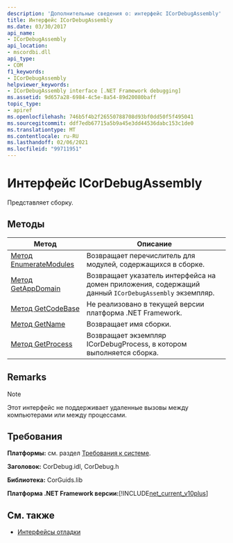```yaml
---
description: 'Дополнительные сведения о: интерфейс ICorDebugAssembly'
title: Интерфейс ICorDebugAssembly
ms.date: 03/30/2017
api_name:
- ICorDebugAssembly
api_location:
- mscordbi.dll
api_type:
- COM
f1_keywords:
- ICorDebugAssembly
helpviewer_keywords:
- ICorDebugAssembly interface [.NET Framework debugging]
ms.assetid: 9d657a28-6984-4c5e-8a54-89d20080baff
topic_type:
- apiref
ms.openlocfilehash: 746b5f4b2f26550788708d93bf0dd50f5f495041
ms.sourcegitcommit: ddf7edb67715a5b9a45e3dd44536dabc153c1de0
ms.translationtype: MT
ms.contentlocale: ru-RU
ms.lasthandoff: 02/06/2021
ms.locfileid: "99711951"
---
```

# <a name="icordebugassembly-interface"></a>Интерфейс ICorDebugAssembly

Представляет сборку.  
  
## <a name="methods"></a>Методы  
  
|Метод|Описание|  
|------------|-----------------|  
|[Метод EnumerateModules](icordebugassembly-enumeratemodules-method.md)|Возвращает перечислитель для модулей, содержащихся в сборке.|  
|[Метод GetAppDomain](icordebugassembly-getappdomain-method.md)|Возвращает указатель интерфейса на домен приложения, содержащий данный `ICorDebugAssembly` экземпляр.|  
|[Метод GetCodeBase](icordebugassembly-getcodebase-method.md)|Не реализовано в текущей версии платформа .NET Framework.|  
|[Метод GetName](icordebugassembly-getname-method.md)|Возвращает имя сборки.|  
|[Метод GetProcess](icordebugassembly-getprocess-method.md)|Возвращает экземпляр ICorDebugProcess, в котором выполняется сборка.|  
  
## <a name="remarks"></a>Remarks  
  
> [!NOTE]
> Этот интерфейс не поддерживает удаленные вызовы между компьютерами или между процессами.  
  
## <a name="requirements"></a>Требования  

 **Платформы:** см. раздел [Требования к системе](../../get-started/system-requirements.md).  
  
 **Заголовок:** CorDebug.idl, CorDebug.h  
  
 **Библиотека:** CorGuids.lib  
  
 **Платформа .NET Framework версии:**[!INCLUDE[net_current_v10plus](../../../../includes/net-current-v10plus-md.md)]  
  
## <a name="see-also"></a>См. также

- [Интерфейсы отладки](debugging-interfaces.md)
